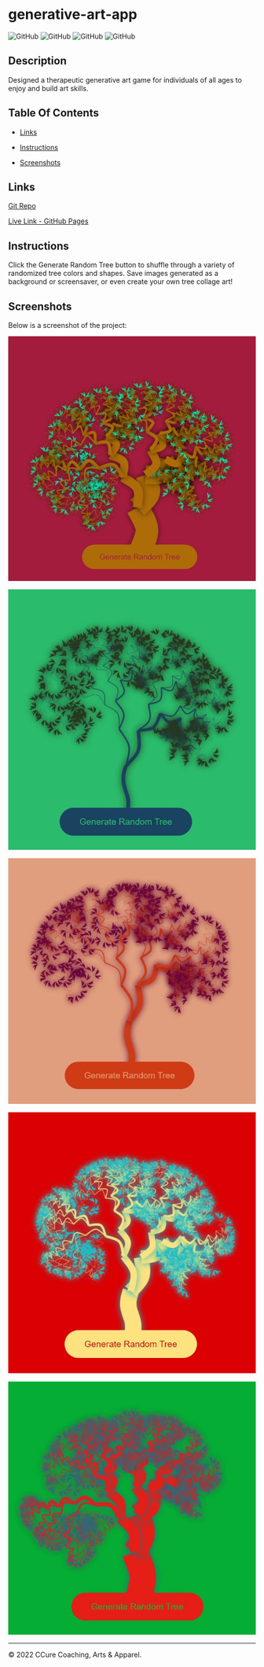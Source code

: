 # generative-art-app

![GitHub](https://img.shields.io/github/repo-size/asantercureton/generative-art?style=plastic) ![GitHub](https://img.shields.io/github/last-commit/asantercureton/generative-art?style=plastic) ![GitHub](https://img.shields.io/github/languages/top/asantercureton/generative-art?style=plastic) ![GitHub](https://img.shields.io/github/followers/asantercureton?style=social)

## Description
Designed a therapeutic generative art game for individuals of all ages to enjoy and build art skills.

## Table Of Contents
* [Links](#links)

* [Instructions](#instructions)

* [Screenshots](#screenshots)


## Links
[Git Repo](https://github.com/asantercureton/generative-art)

[Live Link - GitHub Pages](https://asantercureton.github.io/generative-art/)


## Instructions
Click the Generate Random Tree button to shuffle through a variety of randomized tree colors and shapes. Save images generated as a background or screensaver, or even create your own tree collage art!


## Screenshots
Below is a screenshot of the project:

![Image of Art on Canvas](./develop/assets/images/tree-five.JPG)

![Image of Tree Art Example](./develop/assets/images/tree-one.JPG)


![Image of Tree Art Example](./develop/assets/images/tree-two.JPG)


![Image of Tree Art Example](./develop/assets/images/tree-three.JPG)


![Image of Tree Art Example](./develop/assets/images/tree-four.JPG)


---
© 2022 CCure Coaching, Arts & Apparel.